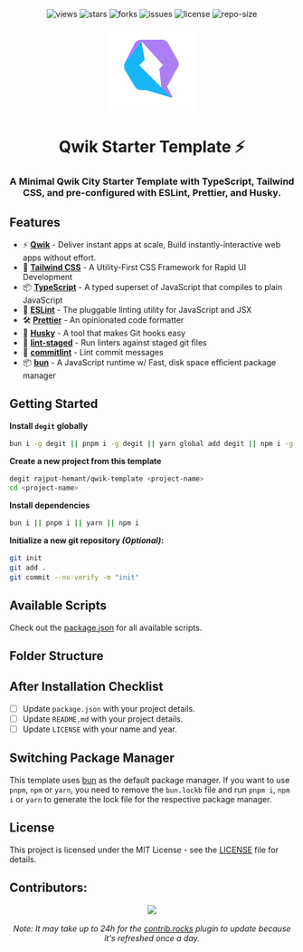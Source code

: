 <div align=center>

![views] ![stars] ![forks] ![issues] ![license] ![repo-size]

<img src="public/favicon.svg" alt="Qwik Logo" style="width:150px; height:150px"/>

# Qwik Starter Template ⚡️

### A Minimal Qwik City Starter Template with TypeScript, Tailwind CSS, and pre-configured with ESLint, Prettier, and Husky.

</div>

## Features

- ⚡ **[Qwik](https://qwik.builder.io/)** - Deliver instant apps at scale, Build instantly-interactive web apps without effort.
- 🎨 **[Tailwind CSS](https://tailwindcss.com/)** - A Utility-First CSS Framework for Rapid UI Development
- 📦 **[TypeScript](https://www.typescriptlang.org/)** - A typed superset of JavaScript that compiles to plain JavaScript
- 📝 **[ESLint](https://eslint.org/)** - The pluggable linting utility for JavaScript and JSX
- 🛠 **[Prettier](https://prettier.io/)** - An opinionated code formatter
- 🐶 **[Husky](https://typicode.github.io/husky/#/)** - A tool that makes Git hooks easy
- 🚫 **[lint-staged](https://github.com/okonet/lint-staged)** - Run linters against staged git files
- 📄 **[commitlint](https://commitlint.js.org/#/)** - Lint commit messages
- 📦 **[bun](https://bun.sh)** - A JavaScript runtime w/ Fast, disk space efficient package manager

## Getting Started

**Install `degit` globally**

```bash
bun i -g degit || pnpm i -g degit || yarn global add degit || npm i -g degit
```

**Create a new project from this template**

```bash
degit rajput-hemant/qwik-template <project-name>
cd <project-name>
```

**Install dependencies**

```bash
bun i || pnpm i || yarn || npm i
```

**Initialize a new git repository _(Optional)_:**

```bash
git init
git add .
git commit --no-verify -m "init"
```

## Available Scripts

Check out the [package.json](package.json) for all available scripts.

## Folder Structure

## After Installation Checklist

- [ ] Update `package.json` with your project details.
- [ ] Update `README.md` with your project details.
- [ ] Update `LICENSE` with your name and year.

## Switching Package Manager

This template uses [bun](https://bun.sh/docs/cli/install) as the default package manager. If you want to use `pnpm`, `npm` or `yarn`, you need to remove the `bun.lockb` file and run `pnpm i`, `npm i` or `yarn` to generate the lock file for the respective package manager.

## License

This project is licensed under the MIT License - see the [LICENSE](LICENSE) file for details.

## Contributors:

<div align=center>

[![][contributors]][contributors-graph]

_Note: It may take up to 24h for the [contrib.rocks][contrib-rocks] plugin to update because it's refreshed once a day._

</div>

<!----------------------------------{ Labels }--------------------------------->

[views]: https://komarev.com/ghpvc/?username=qwik-template&label=view%20counter&color=red&style=flat
[repo-size]: https://img.shields.io/github/repo-size/rajput-hemant/qwik-template
[issues]: https://img.shields.io/github/issues-raw/rajput-hemant/qwik-template
[license]: https://img.shields.io/github/license/rajput-hemant/qwik-template
[forks]: https://img.shields.io/github/forks/rajput-hemant/qwik-template?style=flat
[stars]: https://img.shields.io/github/stars/rajput-hemant/qwik-template
[contributors]: https://contrib.rocks/image?repo=rajput-hemant/qwik-template&max=500
[contributors-graph]: https://github.com/rajput-hemant/qwik-template/graphs/contributors
[contrib-rocks]: https://contrib.rocks/preview?repo=rajput-hemant%qwik-template
